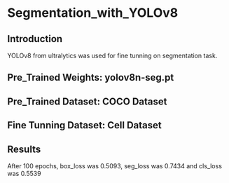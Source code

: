 # Segmentation_with_YOLOv8
## Introduction
YOLOv8 from ultralytics was used for fine tunning on segmentation task.
## Pre_Trained Weights: yolov8n-seg.pt
## Pre_Trained Dataset: COCO Dataset
## Fine Tunning Dataset: Cell Dataset
## Results
After 100 epochs, box_loss was 0.5093, seg_loss was 0.7434 and cls_loss was 0.5539
